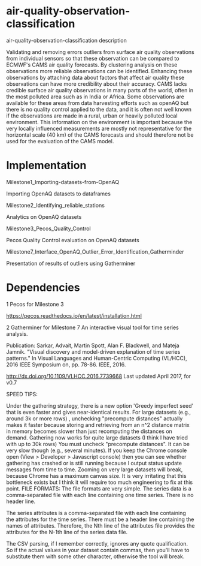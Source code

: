 # air-quality-observation-classification
  
air-quality-observation-classification description 

Validating and removing errors outliers from surface air quality observations from individual sensors so that these observation can be compared to ECMWF's CAMS air quality forecasts. By clustering analysis on these observations more reliable observations can be identified. Enhancing these observations by attaching data about factors that affect air quality these observations can have more credibility about their accuracy. CAMS lacks credible surface air quality observations in many parts of the world, often in the most polluted area such as in India or Africa. Some observations are available for these areas from data harvesting efforts such as openAQ but there is no quality control applied to the data, and it is often not well known if the observations are made in a rural, urban or heavily polluted local environment. This information on the environment is important because the very locally influenced measurements are mostly not representative for the horizontal scale (40 km) of the CAMS forecasts and should therefore not be used for the evaluation of the CAMS model.

# Implementation 

Milestone1_Importing-datasets-from-OpenAQ

Importing OpenAQ datasets to dataframes

Milestone2_Identifying_reliable_stations

Analytics on OpenAQ datasets

Milestone3_Pecos_Quality_Control

Pecos Quality Control evaluation on OpenAQ datasets

Milestone7_Interface_OpenAQ_Outlier_Error_Identification_Gatherminder

Presentation of results of outliers using Gatherminer


# Dependencies

1 Pecos for Milestone 3

https://pecos.readthedocs.io/en/latest/installation.html

2 Gatherminer for Milestone 7 
An interactive visual tool for time series analysis.

Publication: Sarkar, Advait, Martin Spott, Alan F. Blackwell, and Mateja Jamnik. "Visual discovery and model-driven explanation of time series patterns." In Visual Languages and Human-Centric Computing (VL/HCC), 2016 IEEE Symposium on, pp. 78-86. IEEE, 2016.

http://dx.doi.org/10.1109/VLHCC.2016.7739668
Last updated April 2017, for v0.7

SPEED TIPS:

Under the gathering strategy, there is a new option 'Greedy imperfect seed' that is even faster and gives near-identical results.
For large datasets (e.g., around 3k or more rows) , unchecking "precompute distances" actually makes it faster because storing and retrieving from an n^2 distance matrix in memory becomes slower than just recomputing the distances on demand.
Gathering now works for quite large datasets (I think I have tried with up to 30k rows) You must uncheck "precompute distances". It can be very slow though (e.g., several minutes). If you keep the Chrome console open (View > Developer > Javascript console) then you can see whether gathering has crashed or is still running because I output status update messages from time to time.
Zooming on very large datasets will break, because Chrome has a maximum canvas size. It is very irritating that this bottleneck exists but I think it will require too much engineering to fix at this point.
FILE FORMATS: The file formats are very simple. The series data is a comma-separated file with each line containing one time series. There is no header line.

The series attributes is a comma-separated file with each line containing the attributes for the time series. There must be a header line containing the names of attributes. Therefore, the Nth line of the attributes file provides the attributes for the N-1th line of the series data file.

The CSV parsing, if I remember correctly, ignores any quote qualification. So if the actual values in your dataset contain commas, then you'll have to substitute them with some other character, otherwise the tool will break.
